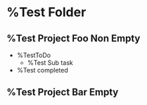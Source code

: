 # %Test Folder

## %Test Project Foo Non Empty

- %TestToDo
  - %Test Sub task
- %Test completed

## %Test Project Bar Empty

